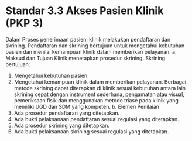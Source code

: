 # Standar 3.3 Akses Pasien Klinik (PKP 3) 
Dalam Proses penerimaan pasien, klinik melakukan pendaftaran dan skrining. Pendaftaran dan skrining bertujuan untuk mengetahui kebutuhan pasien dan menilai kemampuan klinik dalam memberikan pelayanan. 
a. Maksud dan Tujuan 
Klinik menetapkan prosedur skrining. Skrining bertujuan: 
1) Mengetahui kebutuhan pasien. 
2) Mengetahui 	kemampuan 	klinik 	dalam 	memberikan pelayanan. 
Berbagai metode skrining dapat diterapkan di klinik sesuai kebutuhan antara lain skrining cepat dengan instrument sederhana, pengamatan atau visual, pemeriksaan fisik dan menggunakan metode triase pada klinik yang memiliki UGD dan SDM yang kompeten. 
b. Elemen Penilaian 
1) Ada prosedur pendaftaran yang ditetapkan. 
2) Ada bukti pelaksanaan pendaftaran sesuai regulasi yang ditetapkan. 
3) Ada prosedur skrining yang ditetapkan. 
4) Ada bukti pelaksanaan skrining sesuai regulasi yang ditetapkan. 
